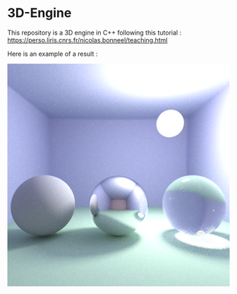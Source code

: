 # 3D-Engine

This repository is a 3D engine in C++ following this tutorial :
https://perso.liris.cnrs.fr/nicolas.bonneel/teaching.html


Here is an example of a result :

![img.png](img.png)